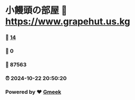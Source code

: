 # 小饅頭の部屋 :link: https://www.grapehut.us.kg 
### :page_facing_up: [14](https://www.grapehut.us.kg/tag.html) 
### :speech_balloon: 0 
### :hibiscus: 87563 
### :alarm_clock: 2024-10-22 20:50:20 
### Powered by :heart: [Gmeek](https://github.com/Meekdai/Gmeek)
